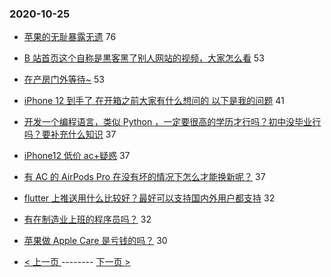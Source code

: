 ### 2020-10-25 
- [苹果的无耻暴露无遗](https://www.v2ex.com/t/718394) 76
- [B 站首页这个自称是黒客黑了别人网站的视频，大家怎么看](https://www.v2ex.com/t/718302) 53
- [在产房门外等待~](https://www.v2ex.com/t/718327) 53
- [iPhone 12 到手了 在开箱之前大家有什么想问的 以下是我的问题](https://www.v2ex.com/t/718241) 41
- [开发一个编程语言，类似 Python ，一定要很高的学历才行吗？初中没毕业行吗？要补充什么知识](https://www.v2ex.com/t/718353) 37
- [iPhone12 低价 ac+疑惑](https://www.v2ex.com/t/718289) 37
- [有 AC 的 AirPods Pro 在没有坏的情况下怎么才能换新呢？](https://www.v2ex.com/t/718329) 37
- [flutter 上推送用什么比较好？最好可以支持国内外用户都支持](https://www.v2ex.com/t/718293) 32
- [有在制造业上班的程序员吗？](https://www.v2ex.com/t/718310) 32
- [苹果做 Apple Care 是亏钱的吗？](https://www.v2ex.com/t/718366) 30 

- [ < 上一页 ](https://github.com/able8/v2ex-hot-record/blob/master/2020-10-24.md) -------- [ 下一页 > ](https://github.com/able8/v2ex-hot-record/blob/master/2020-10-26.md)